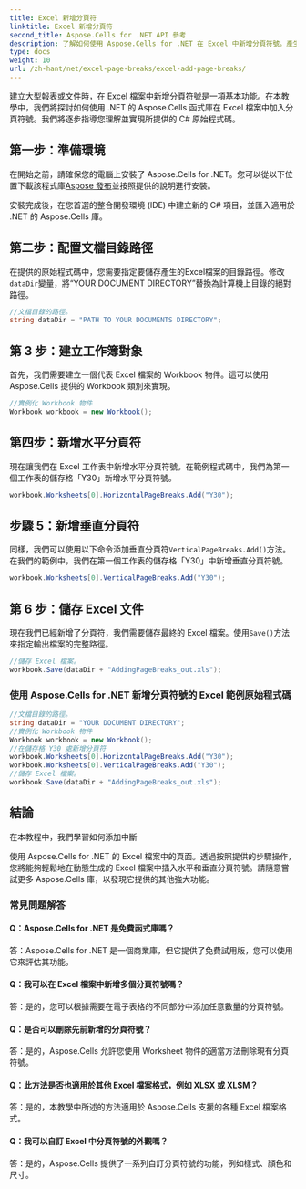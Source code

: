 ```yaml
---
title: Excel 新增分頁符
linktitle: Excel 新增分頁符
second_title: Aspose.Cells for .NET API 參考
description: 了解如何使用 Aspose.Cells for .NET 在 Excel 中新增分頁符號。產生結構良好的報告的逐步教程。
type: docs
weight: 10
url: /zh-hant/net/excel-page-breaks/excel-add-page-breaks/
---
```

建立大型報表或文件時，在 Excel 檔案中新增分頁符號是一項基本功能。在本教學中，我們將探討如何使用 .NET 的 Aspose.Cells 函式庫在 Excel 檔案中加入分頁符號。我們將逐步指導您理解並實現所提供的 C# 原始程式碼。

## 第一步：準備環境

在開始之前，請確保您的電腦上安裝了 Aspose.Cells for .NET。您可以從以下位置下載該程式庫[Aspose 發布](https://releases.aspose.com/cells/net)並按照提供的說明進行安裝。

安裝完成後，在您首選的整合開發環境 (IDE) 中建立新的 C# 項目，並匯入適用於 .NET 的 Aspose.Cells 庫。

## 第二步：配置文檔目錄路徑

在提供的原始程式碼中，您需要指定要儲存產生的Excel檔案的目錄路徑。修改`dataDir`變量，將“YOUR DOCUMENT DIRECTORY”替換為計算機上目錄的絕對路徑。

```csharp
//文檔目錄的路徑。
string dataDir = "PATH TO YOUR DOCUMENTS DIRECTORY";
```

## 第 3 步：建立工作簿對象

首先，我們需要建立一個代表 Excel 檔案的 Workbook 物件。這可以使用 Aspose.Cells 提供的 Workbook 類別來實現。

```csharp
//實例化 Workbook 物件
Workbook workbook = new Workbook();
```

## 第四步：新增水平分頁符

現在讓我們在 Excel 工作表中新增水平分頁符號。在範例程式碼中，我們為第一個工作表的儲存格「Y30」新增水平分頁符號。

```csharp
workbook.Worksheets[0].HorizontalPageBreaks.Add("Y30");
```

## 步驟 5：新增垂直分頁符

同樣，我們可以使用以下命令添加垂直分頁符`VerticalPageBreaks.Add()`方法。在我們的範例中，我們在第一個工作表的儲存格「Y30」中新增垂直分頁符號。

```csharp
workbook.Worksheets[0].VerticalPageBreaks.Add("Y30");
```

## 第 6 步：儲存 Excel 文件

現在我們已經新增了分頁符，我們需要儲存最終的 Excel 檔案。使用`Save()`方法來指定輸出檔案的完整路徑。

```csharp
//儲存 Excel 檔案。
workbook.Save(dataDir + "AddingPageBreaks_out.xls");
```
### 使用 Aspose.Cells for .NET 新增分頁符號的 Excel 範例原始程式碼 
```csharp
//文檔目錄的路徑。
string dataDir = "YOUR DOCUMENT DIRECTORY";
//實例化 Workbook 物件
Workbook workbook = new Workbook();
//在儲存格 Y30 處新增分頁符
workbook.Worksheets[0].HorizontalPageBreaks.Add("Y30");
workbook.Worksheets[0].VerticalPageBreaks.Add("Y30");
//儲存 Excel 檔案。
workbook.Save(dataDir + "AddingPageBreaks_out.xls");
```

## 結論

在本教程中，我們學習如何添加中斷

  使用 Aspose.Cells for .NET 的 Excel 檔案中的頁面。透過按照提供的步驟操作，您將能夠輕鬆地在動態生成的 Excel 檔案中插入水平和垂直分頁符號。請隨意嘗試更多 Aspose.Cells 庫，以發現它提供的其他強大功能。

### 常見問題解答

#### Q：Aspose.Cells for .NET 是免費函式庫嗎？

答：Aspose.Cells for .NET 是一個商業庫，但它提供了免費試用版，您可以使用它來評估其功能。

#### Q：我可以在 Excel 檔案中新增多個分頁符號嗎？

答：是的，您可以根據需要在電子表格的不同部分中添加任意數量的分頁符號。

#### Q：是否可以刪除先前新增的分頁符號？

答：是的，Aspose.Cells 允許您使用 Worksheet 物件的適當方法刪除現有分頁符號。

#### Q：此方法是否也適用於其他 Excel 檔案格式，例如 XLSX 或 XLSM？

答：是的，本教學中所述的方法適用於 Aspose.Cells 支援的各種 Excel 檔案格式。

#### Q：我可以自訂 Excel 中分頁符號的外觀嗎？

答：是的，Aspose.Cells 提供了一系列自訂分頁符號的功能，例如樣式、顏色和尺寸。
